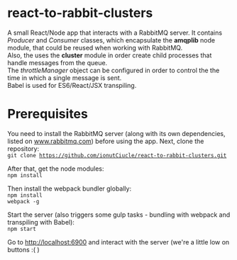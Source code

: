 # react-to-rabbit-clusters
A small React/Node app that interacts with a RabbitMQ server. It contains <i>Producer</i> and <i>Consumer</i> classes, which encapsulate the 
<strong>amqplib</strong> node module, that could be reused when working with RabbitMQ. <br>
Also, the uses the <strong>cluster</strong> module in order create child processes that handle messages from the queue. <br>
The <i>throttleManager</i> object can be configured in order to control the the time in which a single message is sent. <br>
Babel is used for ES6/React/JSX transpiling. <br>

# Prerequisites
You need to install the RabbitMQ server (along with its own dependencies, listed on www.rabbitmq.com) before using the app. 
Next, clone the repository: <br>
<code>git clone https://github.com/ionutCiucle/react-to-rabbit-clusters.git</code>

After that, get the node modules: <br>
<code>npm install</code>

Then install the webpack bundler globally: <br>
<code>npm install webpack -g</code>

Start the server (also triggers some gulp tasks - bundling with webpack and transpiling with Babel): <br>
<code>npm start</code> <br>

Go to <a href='http://localhost:6900'>http://localhost:6900<a/> and interact with the server (we're a little low on buttons :( )


